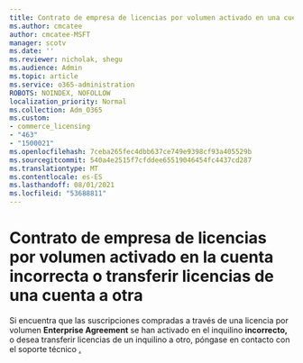 ```yaml
---
title: Contrato de empresa de licencias por volumen activado en una cuenta incorrecta
ms.author: cmcatee
author: cmcatee-MSFT
manager: scotv
ms.date: ''
ms.reviewer: nicholak, shegu
ms.audience: Admin
ms.topic: article
ms.service: o365-administration
ROBOTS: NOINDEX, NOFOLLOW
localization_priority: Normal
ms.collection: Adm_O365
ms.custom:
- commerce_licensing
- "463"
- "1500021"
ms.openlocfilehash: 7ceba265fec4dbb637ce749e9398cf93a405529b
ms.sourcegitcommit: 540a4e2515f7cfddee65519046454fc4437cd287
ms.translationtype: MT
ms.contentlocale: es-ES
ms.lasthandoff: 08/01/2021
ms.locfileid: "53688811"
---
```

# <a name="volume-licensing-enterprise-agreement-activated-on-the-wrong-account-or-transferring-licenses-from-one-account-to-another"></a>Contrato de empresa de licencias por volumen activado en la cuenta incorrecta o transferir licencias de una cuenta a otra

Si encuentra que las suscripciones compradas a través de una licencia por volumen **Enterprise Agreement**  se han activado en el inquilino **incorrecto,** o desea transferir licencias de un inquilino a otro, póngase en contacto con el soporte técnico [.](https://go.microsoft.com/fwlink/p/?linkid=518322)